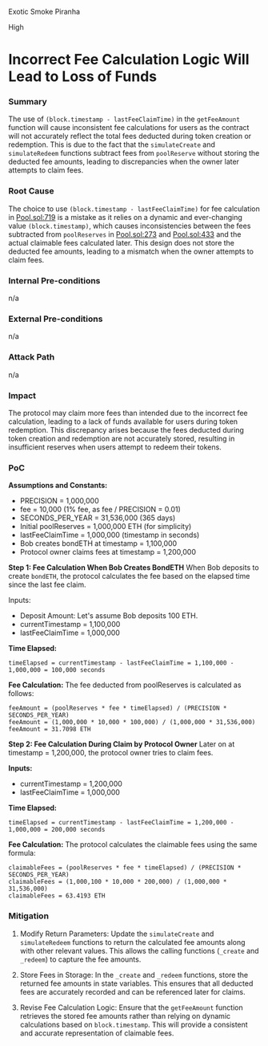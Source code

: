 Exotic Smoke Piranha

High

# Incorrect Fee Calculation Logic Will Lead to Loss of Funds

### Summary

The use of ```(block.timestamp - lastFeeClaimTime)``` in the ```getFeeAmount``` function will cause inconsistent fee calculations for users as the contract will not accurately reflect the total fees deducted during token creation or redemption. This is due to the fact that the ```simulateCreate``` and ```simulateRedeem``` functions subtract fees from ```poolReserve``` without storing the deducted fee amounts, leading to discrepancies when the owner later attempts to claim fees.

### Root Cause

The choice to use ```(block.timestamp - lastFeeClaimTime)``` for fee calculation in [Pool.sol:719](https://github.com/sherlock-audit/2024-12-plaza-finance/blob/main/plaza-evm/src/Pool.sol#L719) is a mistake as it relies on a dynamic and ever-changing value ```(block.timestamp)```, which causes inconsistencies between the fees subtracted from ```poolReserves``` in [Pool.sol:273](https://github.com/sherlock-audit/2024-12-plaza-finance/blob/main/plaza-evm/src/Pool.sol#L273) and [Pool.sol:433](https://github.com/sherlock-audit/2024-12-plaza-finance/blob/main/plaza-evm/src/Pool.sol#L433) and the actual claimable fees calculated later. This design does not store the deducted fee amounts, leading to a mismatch when the owner attempts to claim fees.

### Internal Pre-conditions

n/a

### External Pre-conditions

n/a

### Attack Path

n/a

### Impact

The protocol may claim more fees than intended due to the incorrect fee calculation, leading to a lack of funds available for users during token redemption. This discrepancy arises because the fees deducted during token creation and redemption are not accurately stored, resulting in insufficient reserves when users attempt to redeem their tokens.


### PoC


**Assumptions and Constants:**

- PRECISION = 1,000,000
- fee = 10,000 (1% fee, as fee / PRECISION = 0.01)
- SECONDS_PER_YEAR = 31,536,000 (365 days)
- Initial poolReserves = 1,000,000 ETH (for simplicity)
- lastFeeClaimTime = 1,000,000 (timestamp in seconds)
- Bob creates bondETH at timestamp = 1,100,000
- Protocol owner claims fees at timestamp = 1,200,000

**Step 1: Fee Calculation When Bob Creates BondETH**
  When Bob deposits to create ```bondETH```, the protocol calculates the fee based on the elapsed time since the last fee claim.
  
  Inputs:
  
  - Deposit Amount: Let's assume Bob deposits 100 ETH.
  - currentTimestamp = 1,100,000
  - lastFeeClaimTime = 1,000,000
  
  **Time Elapsed:**
  ```solidity
  timeElapsed = currentTimestamp - lastFeeClaimTime = 1,100,000 - 1,000,000 = 100,000 seconds
  ```
  **Fee Calculation:**
  The fee deducted from poolReserves is calculated as follows:
  ```solidity
  feeAmount = (poolReserves * fee * timeElapsed) / (PRECISION * SECONDS_PER_YEAR)
  feeAmount = (1,000,000 * 10,000 * 100,000) / (1,000,000 * 31,536,000)
  feeAmount = 31.7098 ETH
  ```

**Step 2: Fee Calculation During Claim by Protocol Owner**
  Later on at timestamp = 1,200,000, the protocol owner tries to claim fees.

  **Inputs:**

  - currentTimestamp = 1,200,000
  - lastFeeClaimTime = 1,000,000

  **Time Elapsed:**
  ```soldiity
  timeElapsed = currentTimestamp - lastFeeClaimTime = 1,200,000 - 1,000,000 = 200,000 seconds
  ```

  **Fee Calculation:**
  The protocol calculates the claimable fees using the same formula:
  ```solidity
  claimableFees = (poolReserves * fee * timeElapsed) / (PRECISION * SECONDS_PER_YEAR)
  claimableFees = (1,000,100 * 10,000 * 200,000) / (1,000,000 * 31,536,000)
  claimableFees = 63.4193 ETH
  ```

### Mitigation

1. Modify Return Parameters: Update the ```simulateCreate``` and ```simulateRedeem``` functions to return the calculated fee amounts along with other relevant values. This allows the calling functions (```_create``` and ```_redeem```) to capture the fee amounts.

2. Store Fees in Storage: In the ```_create``` and ```_redeem``` functions, store the returned fee amounts in state variables. This ensures that all deducted fees are accurately recorded and can be referenced later for claims.

3. Revise Fee Calculation Logic: Ensure that the ```getFeeAmount``` function retrieves the stored fee amounts rather than relying on dynamic calculations based on ```block.timestamp```. This will provide a consistent and accurate representation of claimable fees.